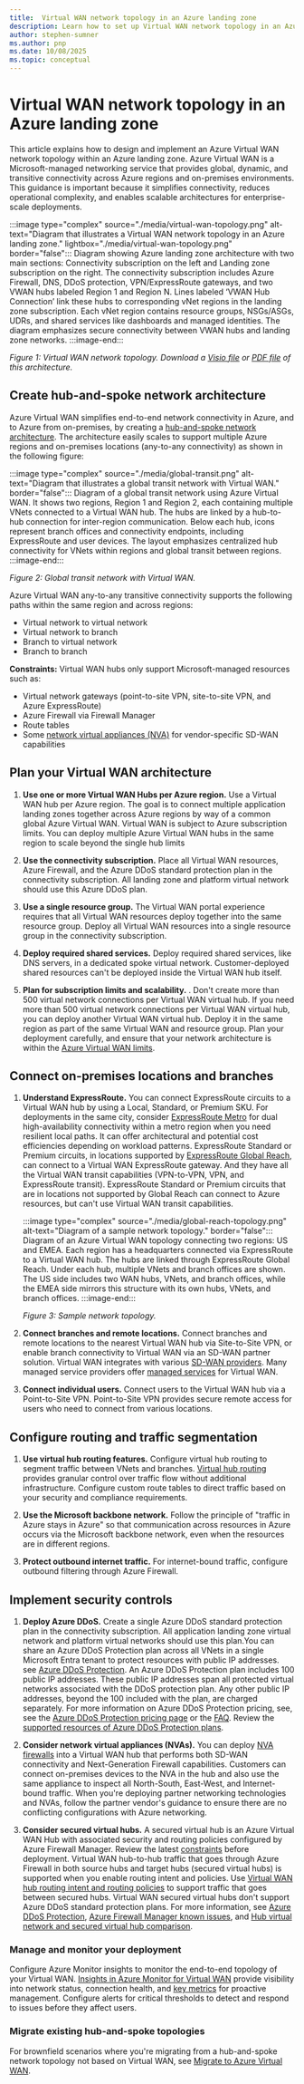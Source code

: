 ```yaml
---
title:  Virtual WAN network topology in an Azure landing zone
description: Learn how to set up Virtual WAN network topology in an Azure landing zone
author: stephen-sumner
ms.author: pnp
ms.date: 10/08/2025
ms.topic: conceptual
---
```


# Virtual WAN network topology in an Azure landing zone

This article explains how to design and implement an Azure Virtual WAN network topology within an Azure landing zone. Azure Virtual WAN is a Microsoft-managed networking service that provides global, dynamic, and transitive connectivity across Azure regions and on-premises environments. This guidance is important because it simplifies connectivity, reduces operational complexity, and enables scalable architectures for enterprise-scale deployments.

:::image type="complex" source="./media/virtual-wan-topology.png" alt-text="Diagram that illustrates a Virtual WAN network topology in an Azure landing zone." lightbox="./media/virtual-wan-topology.png" border="false":::
    Diagram showing Azure landing zone architecture with two main sections: Connectivity subscription on the left and Landing zone subscription on the right. The connectivity subscription includes Azure Firewall, DNS, DDoS protection, VPN/ExpressRoute gateways, and two VWAN hubs labeled Region 1 and Region N. Lines labeled ‘VWAN Hub Connection’ link these hubs to corresponding vNet regions in the landing zone subscription. Each vNet region contains resource groups, NSGs/ASGs, UDRs, and shared services like dashboards and managed identities. The diagram emphasizes secure connectivity between VWAN hubs and landing zone networks.
:::image-end:::

*Figure 1: Virtual WAN network topology. Download a [Visio file](https://github.com/MicrosoftDocs/cloud-adoption-framework/raw/main/docs/ready/enterprise-scale/media/enterprise-scale-architecture.vsdx) or [PDF file](https://github.com/MicrosoftDocs/cloud-adoption-framework/raw/main/docs/ready/enterprise-scale/media/enterprise-scale-architecture.pdf) of this architecture.*

## Create hub-and-spoke network architecture

Azure Virtual WAN simplifies end-to-end network connectivity in Azure, and to Azure from on-premises, by creating a [hub-and-spoke network architecture](/azure/virtual-wan/virtual-wan-global-transit-network-architecture). The architecture easily scales to support multiple Azure regions and on-premises locations (any-to-any connectivity) as shown in the following figure:

:::image type="complex" source="./media/global-transit.png" alt-text="Diagram that illustrates a global transit network with Virtual WAN." border="false":::
    Diagram of a global transit network using Azure Virtual WAN. It shows two regions, Region 1 and Region 2, each containing multiple VNets connected to a Virtual WAN hub. The hubs are linked by a hub-to-hub connection for inter-region communication. Below each hub, icons represent branch offices and connectivity endpoints, including ExpressRoute and user devices. The layout emphasizes centralized hub connectivity for VNets within regions and global transit between regions.
:::image-end:::

*Figure 2: Global transit network with Virtual WAN.*

Azure Virtual WAN any-to-any transitive connectivity supports the following paths within the same region and across regions:

   - Virtual network to virtual network
   - Virtual network to branch
   - Branch to virtual network
   - Branch to branch

**Constraints:** Virtual WAN hubs only support Microsoft-managed resources such as:

   - Virtual network gateways (point-to-site VPN, site-to-site VPN, and Azure ExpressRoute)
   - Azure Firewall via Firewall Manager
   - Route tables
   - Some [network virtual appliances (NVA)](/azure/virtual-wan/about-nva-hub) for vendor-specific SD-WAN capabilities

## Plan your Virtual WAN architecture

1. **Use one or more Virtual WAN Hubs per Azure region.** Use a Virtual WAN hub per Azure region. The goal is to connect multiple application landing zones together across Azure regions by way of a common global Azure Virtual WAN. Virtual WAN is subject to Azure subscription limits. You can deploy multiple Azure Virtual WAN hubs in the same region to scale beyond the single hub limits

1. **Use the connectivity subscription.** Place all Virtual WAN resources, Azure Firewall, and the Azure DDoS standard protection plan in the connectivity subscription. All landing zone and platform virtual network should use this Azure DDoS plan.

1. **Use a single resource group.** The Virtual WAN portal experience requires that all Virtual WAN resources deploy together into the same resource group. Deploy all Virtual WAN resources into a single resource group in the connectivity subscription.

1. **Deploy required shared services.** Deploy required shared services, like DNS servers, in a dedicated spoke virtual network. Customer-deployed shared resources can't be deployed inside the Virtual WAN hub itself.

1. **Plan for subscription limits and scalability.** . Don't create more than 500 virtual network connections per Virtual WAN virtual hub. If you need more than 500 virtual network connections per Virtual WAN virtual hub, you can deploy another Virtual WAN virtual hub. Deploy it in the same region as part of the same Virtual WAN and resource group. Plan your deployment carefully, and ensure that your network architecture is within the [Azure Virtual WAN limits](/azure/azure-resource-manager/management/azure-subscription-service-limits#azure-virtual-wan-limits).

## Connect on-premises locations and branches

1. **Understand ExpressRoute.** You can connect ExpressRoute circuits to a Virtual WAN hub by using a Local, Standard, or Premium SKU. For deployments in the same city, consider [ExpressRoute Metro](/azure/expressroute/metro) for dual high-availability connectivity within a metro region when you need resilient local paths. It can offer architectural and potential cost efficiencies depending on workload patterns. ExpressRoute Standard or Premium circuits, in locations supported by [ExpressRoute Global Reach](/azure/expressroute/expressroute-global-reach), can connect to a Virtual WAN ExpressRoute gateway. And they have all the Virtual WAN transit capabilities (VPN-to-VPN, VPN, and ExpressRoute transit). ExpressRoute Standard or Premium circuits that are in locations not supported by Global Reach can connect to Azure resources, but can't use Virtual WAN transit capabilities.

    :::image type="complex" source="./media/global-reach-topology.png" alt-text="Diagram of a sample network topology." border="false":::
   Diagram of an Azure Virtual WAN topology connecting two regions: US and EMEA. Each region has a headquarters connected via ExpressRoute to a Virtual WAN hub. The hubs are linked through ExpressRoute Global Reach. Under each hub, multiple VNets and branch offices are shown. The US side includes two WAN hubs, VNets, and branch offices, while the EMEA side mirrors this structure with its own hubs, VNets, and branch offices.
    :::image-end:::

    *Figure 3: Sample network topology.*

1. **Connect branches and remote locations.** Connect branches and remote locations to the nearest Virtual WAN hub via Site-to-Site VPN, or enable branch connectivity to Virtual WAN via an SD-WAN partner solution. Virtual WAN integrates with various [SD-WAN providers](/azure/virtual-wan/virtual-wan-locations-partners). Many managed service providers offer [managed services](/azure/networking/networking-partners-msp) for Virtual WAN.

1. **Connect individual users.** Connect users to the Virtual WAN hub via a Point-to-Site VPN. Point-to-Site VPN provides secure remote access for users who need to connect from various locations.

## Configure routing and traffic segmentation

1. **Use virtual hub routing features.** Configure virtual hub routing to segment traffic between VNets and branches. [Virtual hub routing](/azure/virtual-wan/about-virtual-hub-routing) provides granular control over traffic flow without additional infrastructure. Configure custom route tables to direct traffic based on your security and compliance requirements.

1. **Use the Microsoft backbone network.** Follow the principle of "traffic in Azure stays in Azure" so that communication across resources in Azure occurs via the Microsoft backbone network, even when the resources are in different regions.

1. **Protect outbound internet traffic.** For internet-bound traffic, configure outbound filtering through Azure Firewall.

## Implement security controls

1. **Deploy Azure DDoS.** Create a single Azure DDoS standard protection plan in the connectivity subscription. All application landing zone virtual network and platform virtual networks should use this plan.You can share an Azure DDoS Protection plan across all VNets in a single Microsoft Entra tenant to protect resources with public IP addresses. see [Azure DDoS Protection](/azure/ddos-protection/ddos-protection-overview). An Azure DDoS Protection plan includes 100 public IP addresses. These public IP addresses span all protected virtual networks associated with the DDoS protection plan. Any other public IP addresses, beyond the 100 included with the plan, are charged separately. For more information on Azure DDoS Protection pricing, see, see the [Azure DDoS Protection pricing page](https://azure.microsoft.com/pricing/details/ddos-protection/) or the [FAQ](/azure/ddos-protection/ddos-faq#how-does-pricing-work). Review the [supported resources of Azure DDoS Protection plans](/azure/ddos-protection/ddos-faq#what-are-the-supported-protected-resource-types).

1. **Consider network virtual appliances (NVAs).** You can deploy [NVA firewalls](/azure/virtual-wan/about-nva-hub#security-provided-by-nva-firewalls) into a Virtual WAN hub that performs both SD-WAN connectivity and Next-Generation Firewall capabilities. Customers can connect on-premises devices to the NVA in the hub and also use the same appliance to inspect all North-South, East-West, and Internet-bound traffic. When you're deploying partner networking technologies and NVAs, follow the partner vendor's guidance to ensure there are no conflicting configurations with Azure networking.

1. **Consider secured virtual hubs.** A secured virtual hub is an Azure Virtual WAN Hub with associated security and routing policies configured by Azure Firewall Manager. Review the latest [constraints](/azure/firewall-manager/overview#known-issues) before deployment. Virtual WAN hub-to-hub traffic that goes through Azure Firewall in both source hubs and target hubs (secured virtual hubs) is supported when you enable routing intent and policies. Use [Virtual WAN hub routing intent and routing policies](/azure/virtual-wan/how-to-routing-policies) to support traffic that goes between secured hubs. Virtual WAN secured virtual hubs don't support Azure DDoS standard protection plans. For more information, see [Azure DDoS Protection](/azure/ddos-protection/ddos-protection-overview), [Azure Firewall Manager known issues](/azure/firewall-manager/overview#known-issues), and [Hub virtual network and secured virtual hub comparison](/azure/firewall-manager/vhubs-and-vnets#comparison).

### Manage and monitor your deployment

Configure Azure Monitor insights to monitor the end-to-end topology of your Virtual WAN. [Insights in Azure Monitor for Virtual WAN](/azure/virtual-wan/azure-monitor-insights) provide visibility into network status, connection health, and [key metrics](/azure/virtual-wan/azure-monitor-insights#detailed) for proactive management. Configure alerts for critical thresholds to detect and respond to issues before they affect users.

### Migrate existing hub-and-spoke topologies

For brownfield scenarios where you're migrating from a hub-and-spoke network topology not based on Virtual WAN, see [Migrate to Azure Virtual WAN](/azure/virtual-wan/migrate-from-hub-spoke-topology).
